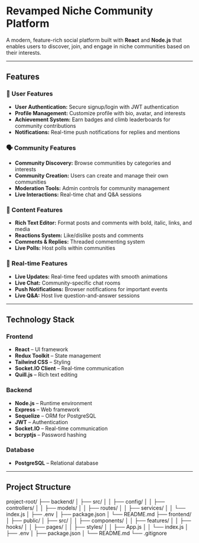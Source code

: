 # Revamped Niche Community Platform

A modern, feature-rich social platform built with **React** and **Node.js** that enables users to discover, join, and engage in niche communities based on their interests.

---

## Features

### 🌟 User Features
- **User Authentication:** Secure signup/login with JWT authentication  
- **Profile Management:** Customize profile with bio, avatar, and interests  
- **Achievement System:** Earn badges and climb leaderboards for community contributions  
- **Notifications:** Real-time push notifications for replies and mentions  

### 🗣️ Community Features
- **Community Discovery:** Browse communities by categories and interests  
- **Community Creation:** Users can create and manage their own communities  
- **Moderation Tools:** Admin controls for community management  
- **Live Interactions:** Real-time chat and Q&A sessions  

### 💬 Content Features
- **Rich Text Editor:** Format posts and comments with bold, italic, links, and media  
- **Reactions System:** Like/dislike posts and comments  
- **Comments & Replies:** Threaded commenting system  
- **Live Polls:** Host polls within communities  

### 📱 Real-time Features
- **Live Updates:** Real-time feed updates with smooth animations  
- **Live Chat:** Community-specific chat rooms  
- **Push Notifications:** Browser notifications for important events  
- **Live Q&A:** Host live question-and-answer sessions  

---

## Technology Stack

### Frontend
- **React** – UI framework  
- **Redux Toolkit** – State management  
- **Tailwind CSS** – Styling  
- **Socket.IO Client** – Real-time communication  
- **Quill.js** – Rich text editing  

### Backend
- **Node.js** – Runtime environment  
- **Express** – Web framework  
- **Sequelize** – ORM for PostgreSQL  
- **JWT** – Authentication  
- **Socket.IO** – Real-time communication  
- **bcryptjs** – Password hashing  

### Database
- **PostgreSQL** – Relational database  

---
## Project Structure
project-root/
├── backend/
│   ├── src/
│   │   ├── config/
│   │   ├── controllers/
│   │   ├── models/
│   │   ├── routes/
│   │   ├── services/
│   │   └── index.js
│   ├── .env
│   ├── package.json
│   └── README.md
├── frontend/
│   ├── public/
│   ├── src/
│   │   ├── components/
│   │   ├── features/
│   │   ├── hooks/
│   │   ├── pages/
│   │   ├── styles/
│   │   ├── App.js
│   │   └── index.js
│   ├── .env
│   ├── package.json
│   └── README.md
└── .gitignore
